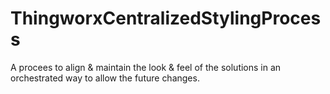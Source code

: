 # ThingworxCentralizedStylingProcess
A procees to align &amp; maintain the look &amp; feel of the solutions in an orchestrated way to allow the future changes.
